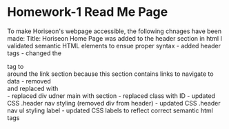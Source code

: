 # Homework-1 Read Me Page
To make Horiseon's webpage accessible, the following chnages have been made:
Title:  Horiseon Home Page was added to the header section in html
I validated semantic HTML elements to ensue proper syntax
    - added header tags
    - changed the <div> tag to <nav> around the link section because this section contains links to navigate to data
    - removed <div class="content"> and replaced with <main>
    - replaced div udner main with section
    - replaced class with ID
    - updated CSS .header nav styling (removed div from header)
    - updated CSS .header nav ul styling label
    - updated CSS labels to reflect correct semantic html tags


